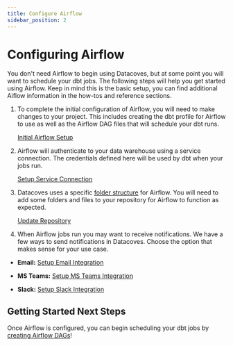 ```yaml
---
title: Configure Airflow
sidebar_position: 2
---
```

# Configuring Airflow
You don't need Airflow to begin using Datacoves, but at some point you will want to schedule your dbt jobs. The following steps will help you get started using Airflow. Keep in mind this is the basic setup, you can find additional Aiflow information in the how-tos and reference sections. 

1. To complete the initial configuration of Airflow, you will need to make changes to your project. This includes creating the dbt profile  for Airflow to use as well as the Airflow DAG files that will schedule your dbt runs.

   [Initial Airflow Setup](/docs/how-tos/airflow/initial-setup.md)

2. Airflow will authenticate to your data warehouse using a service connection. The credentials defined here will be used by dbt when your jobs run.

   [Setup Service Connection](/docs/how-tos/datacoves/how_to_service_connections.md)

3. Datacoves uses a specific [folder structure](/best-practices/datacoves/folder-structure.md) for Airflow. You will need to add some folders and files to your repository for Airflow to function as expected. 

   [Update Repository](/docs/getting-started/Admin/configure-repository.md)

4. When Airflow jobs run you may want to receive notifications. We have a few ways to send notifications in Datacoves. Choose the option that makes sense for your use case.

  - **Email:** [Setup Email Integration](/docs/how-tos/airflow/send-emails)

  - **MS Teams:** [Setup MS Teams Integration](/docs/how-tos/airflow/send-ms-teams-notifications)

  - **Slack:** [Setup Slack Integration](/docs/how-tos/airflow/send-slack-notifications)

## Getting Started Next Steps
Once Airflow is configured, you can begin scheduling your dbt jobs by [creating Airflow DAGs](getting-started/Admin/creating-airflow-dags.md)!
